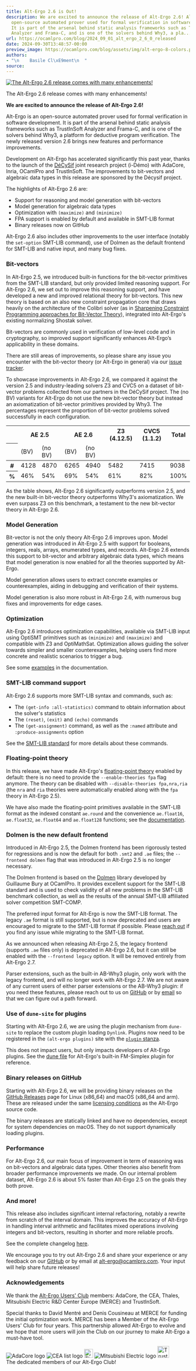 ```yaml
---
title: Alt-Ergo 2.6 is Out!
description: We are excited to announce the release of Alt-Ergo 2.6! Alt-Ergo is an
  open-source automated prover used for formal verification in software development.
  It is part of the arsenal behind static analysis frameworks such as TrustInSoft
  Analyzer and Frama-C, and is one of the solvers behind Why3, a pla...
url: https://ocamlpro.com/blog/2024_09_01_alt_ergo_2_6_0_released
date: 2024-09-30T13:48:57-00:00
preview_image: https://ocamlpro.com/blog/assets/img/alt-ergo-8-colors.png
authors:
- "\n    Basile Cl\xE9ment\n  "
source:
---
```


<p></p>
<p>
</p><div class="figure">
  <p>
    <a href="https://ocamlpro.com/blog/assets/img/alt-ergo-8-colors-blank-bg.png">
      <img src="https://ocamlpro.com/blog/assets/img/alt-ergo-8-colors-blank-bg.png" alt="The Alt-Ergo 2.6 release comes with many enhancements!">
    </a>
    </p><div class="caption">
      The Alt-Ergo 2.6 release comes with many enhancements!
    </div>
  <p></p>
</div>
<p></p>
<p><strong>We are excited to announce the release of Alt-Ergo 2.6!</strong></p>
<p>Alt-Ergo is an open-source automated prover used for formal verification in
software development. It is part of the arsenal behind static analysis
frameworks such as TrustInSoft Analyzer and Frama-C, and is one of the
solvers behind Why3, a platform for deductive program verification. The newly
released version 2.6 brings new features and performance improvements.</p>
<p>Development on Alt-Ergo has accelerated significantly this past year, thanks to
the launch of the <a href="https://decysif.fr/en/">DéCySif</a> joint research project (i-Démo)
with AdaCore, Inria, OCamlPro and TrustInSoft. The improvements to bit-vectors
and algebraic data types in this release are sponsored by the Décysif project.</p>
<p>The highlights of Alt-Ergo 2.6 are:</p>
<ul>
<li>Support for reasoning and model generation with bit-vectors
</li>
<li>Model generation for algebraic data types
</li>
<li>Optimization with <code>(maximize)</code> and <code>(minimize)</code>
</li>
<li>FPA support is enabled by default and available in SMT-LIB format
</li>
<li>Binary releases now on GitHub
</li>
</ul>
<p>Alt-Ergo 2.6 also includes other improvements to the user interface (notably
the <code>set-option</code> SMT-LIB command), use of Dolmen as the default frontend for
SMT-LIB and native input, and many bug fixes.</p>
<h3>Bit-vectors</h3>
<p>In Alt-Ergo 2.5, we introduced built-in functions for the bit-vector
primitives from the SMT-LIB standard, but only provided limited reasoning
support. For Alt-Ergo 2.6, we set out to improve this reasoning support, and
have developed a new and improved relational theory for bit-vectors. This new
theory is based on an also new constraint propagation core that draws heavily
on the architecture of the Colibri solver (as in <a href="https://cea.hal.science/cea-01795779">Sharpening Constraint
Programming approaches for Bit-Vector Theory</a>), integrated into Alt-Ergo's
existing normalizing Shostak solver.</p>
<p>Bit-vectors are commonly used in verification of low-level code and in
cryptography, so improved support significantly enhances Alt-Ergo’s
applicability in these domains.</p>
<p>There are still areas of improvements, so please share any issue you encounter
with the bit-vector theory (or Alt-Ergo in general) via our
<a href="https://github.com/ocamlpro/alt-ergo/issues">issue tracker</a>.</p>
<p>To showcase improvements in Alt-Ergo 2.6, we compared it against the version
2.5 and industry-leading solvers Z3 and CVC5 on a dataset of bit-vector
problems collected from our partners in the DéCySif project. The (no BV)
variants for Alt-Ergo do not use the new bit-vector theory but instead an
axiomatization of bit-vector primitives provided by Why3. The percentages
represent the proportion of bit-vector problems solved successfully in each
configuration.</p>
<table class="table">
  <thead>
    <tr class="table-light text-center">
      <th scope="col"></th>
      <th scope="col" colspan="2">AE 2.5</th>
      <th scope="col" colspan="2">AE 2.6</th>
      <th scope="col">Z3 (4.12.5)</th>
      <th scope="col">CVC5 (1.1.2)</th>
      <th scope="col">Total</th>
    </tr>
    <tr>
      <th scope="row"></th>
      <td>(BV)</td>
      <td>(no BV)</td>
      <td>(BV)</td>
      <td>(no BV)</td>
      <td></td>
      <td></td>
      <td></td>
    </tr>
  </thead>
  <tbody>
    <tr>
      <th scope="row">#</th>
      <td>4128</td>
      <td>4870</td>
      <td>6265</td>
      <td>4940</td>
      <td>5482</td>
      <td>7415</td>
      <td>9038</td>
    </tr>
    <tr>
      <th scope="row">%</th>
      <td>46%</td>
      <td>54%</td>
      <td>69%</td>
      <td>54%</td>
      <td>61%</td>
      <td>82%</td>
      <td>100%</td>
    </tr>
  </tbody>
</table>
<p>As the table shows, Alt-Ergo 2.6 significantly outperforms version 2.5, and the
new built-in bit-vector theory outperforms Why3's axiomatization. We even
surpass Z3 on this benchmark, a testament to the new bit-vector theory in
Alt-Ergo 2.6.</p>
<h3>Model Generation</h3>
<p>Bit-vector is not the only theory Alt-Ergo 2.6 improves upon. Model generation
was introduced in Alt-Ergo 2.5 with support for booleans, integers, reals,
arrays, enumerated types, and records. Alt-Ergo 2.6 extends this support to
bit-vector and arbitrary algebraic data types, which means that model
generation is now enabled for all the theories supported by Alt-Ergo.</p>
<p>Model generation allows users to extract concrete examples or counterexamples,
aiding in debugging and verification of their systems.</p>
<p>Model generation is also more robust in Alt-Ergo 2.6, with numerous bug fixes
and improvements for edge cases.</p>
<h3>Optimization</h3>
<p>Alt-Ergo 2.6 introduces optimization capabilities, available via SMT-LIB input
using OptiSMT primitives such as <code>(minimize)</code> and <code>(maximize)</code> and compatible
with Z3 and OptiMathSat. Optimization allows guiding the solver towards simpler
and smaller counterexamples, helping users find more concrete and realistic
scenarios to trigger a bug.</p>
<p>See some
<a href="https://ocamlpro.github.io/alt-ergo/latest/Optimization.html">examples</a> in the
documentation.</p>
<h3>SMT-LIB command support</h3>
<p>Alt-Ergo 2.6 supports more SMT-LIB syntax and commands, such as:</p>
<ul>
<li>The <code>(get-info :all-statistics)</code> command to obtain information about the
solver's statistics
</li>
<li>The <code>(reset)</code>, <code>(exit)</code> and <code>(echo)</code> commands
</li>
<li>The <code>(get-assignment)</code> command, as well as the <code>:named</code> attribute and
<code>:produce-assignments</code> option
</li>
</ul>
<p>See the <a href="https://smt-lib.org">SMT-LIB standard</a> for more details about these
commands.</p>
<h3>Floating-point theory</h3>
<p>In this release, we have made Alt-Ergo's <a href="https://ocamlpro.github.io/alt-ergo/next/Alt_ergo_native/05_theories.html#floating-point-arithmetic">floating-point
theory</a>
enabled by default: there is no need to provide the <code>--enable-theories fpa</code>
flag anymore.  The theory can be disabled with <code>--disable-theories fpa,nra,ria</code>
(the <code>nra</code> and <code>ria</code> theories were automatically enabled along with the <code>fpa</code>
theory in Alt-Ergo 2.5).</p>
<p>We have also made the floating-point primitives available in the SMT-LIB
format as the indexed constant <code>ae.round</code> and the convenience <code>ae.float16</code>,
<code>ae.float32</code>, <code>ae.float64</code> and <code>ae.float128</code> functions; see the
<a href="https://ocamlpro.github.io/alt-ergo/v2.6.0/SMT-LIB_language/index.html#floating-point-arithmetic">documentation</a>.</p>
<h3>Dolmen is the new default frontend</h3>
<p>Introduced in Alt-Ergo 2.5, the Dolmen frontend has been rigorously tested for
regressions and is now the default for both <code>.smt2</code> and <code>.ae</code> files; the
<code>--frontend dolmen</code> flag that was introduced in Alt-Ergo 2.5 is no longer
necessary.</p>
<p>The Dolmen frontend is based on the <a href="https://github.com/gbury/dolmen">Dolmen</a>
library developed by Guillaume Bury at OCamlPro. It provides excellent support
for the SMT-LIB standard and is used to check validity of all new problems in
the SMT-LIB benchmark collection, as well as the results of the annual SMT-LIB
affiliated solver competition SMT-COMP.</p>
<p>The preferred input format for Alt-Ergo is now the SMT-LIB format. The legacy
<code>.ae</code> format is still supported, but is now deprecated and users are
encouraged to migrate to the SMT-LIB format if possible. Please <a href="mailto:alt-ergo@ocamlpro.com">reach
out</a> if you find any issue while migrating to
the SMT-LIB format.</p>
<p>As we announced when releasing Alt-Ergo 2.5, the legacy frontend (supports
<code>.ae</code> files only) is deprecated in Alt-Ergo 2.6, but it can still be
enabled with the <code>--frontend legacy</code> option. It will be removed entirely from
Alt-Ergo 2.7.</p>
<p>Parser extensions, such as the built-in AB-Why3 plugin, only work with the
legacy frontend, and will no longer work with Alt-Ergo 2.7. We are not
aware of any current users of either parser extensions or the AB-Why3 plugin:
if you need these features, please reach out to us on
<a href="https://github.com/ocamlpro/alt-ergo/issues">GitHub</a> or by
<a href="mailto:alt-ergo@ocamlpro.com">email</a> so that we can figure out a path
forward.</p>
<h3>Use of <code>dune-site</code> for plugins</h3>
<p>Starting with Alt-Ergo 2.6, we are using the plugin mechanism from
<code>dune-site</code> to replace the custom plugin loading <code>Dynlink</code>. Plugins now need
to be registered in the <code>(alt-ergo plugins)</code> site with the
<a href="https://dune.readthedocs.io/en/stable/reference/dune/plugin.html"><code>plugin</code> stanza</a>.</p>
<p>This does not impact users, but only impacts developers of Alt-Ergo plugins. See the
<a href="https://github.com/OCamlPro/alt-ergo/blob/next/src/plugins/fm-simplex/dune">dune file</a>
for Alt-Ergo's built-in FM-Simplex plugin for reference.</p>
<h3>Binary releases on GitHub</h3>
<p>Starting with Alt-Ergo 2.6, we will be providing binary releases on the
<a href="https://github.com/ocamlpro/alt-ergo/releases">GitHub Releases</a> page for
Linux (x86_64) and macOS (x86_64 and arm). These are released under the
same <a href="https://ocamlpro.github.io/alt-ergo/latest/About/licenses/index.html">licensing conditions</a> as the Alt-Ergo source code.</p>
<p>The binary releases are statically linked and have no dependencies, except
for system dependencies on macOS. They do not support dynamically loading
plugins.</p>
<h3>Performance</h3>
<p>For Alt-Ergo 2.6, our main focus of improvement in term of reasoning was on
bit-vectors and algebraic data types. Other theories also benefit from
broader performance improvements we made. On our internal
problem dataset, Alt-Ergo 2.6 is about 5% faster than Alt-Ergo 2.5 on the goals
they both prove.</p>
<h3>And more!</h3>
<p>This release also includes significant internal refactoring, notably
a rewrite from scratch of the interval domain. This improves the
accuracy of Alt-Ergo in handling interval arithmetic and facilitates mixed
operations involving integers and bit-vectors, resulting in shorter and more
reliable proofs.</p>
<p>See the complete changelog
<a href="https://ocamlpro.github.io/alt-ergo/v2.6.0/About/changes.html">here</a>.</p>
<p>We encourage you to try out Alt-Ergo 2.6 and share your experience or any
feedback on our <a href="https://github.com/OCamlPro/Alt-Ergo">GitHub</a> or by email at
<a href="mailto:alt-ergo@ocamlpro.com">alt-ergo@ocamlpro.com</a>. Your input will help
share future releases!</p>
<h3>Acknowledgements</h3>
<p>We thank the <a href="https://alt-ergo.ocamlpro.com/#club">Alt-Ergo Users' Club</a> members: AdaCore, the CEA, Thales,
Mitsubishi Electric R&amp;D Center Europe (MERCE) and TrustInSoft.</p>
<p>Special thanks to David Mentré and Denis Cousineau at MERCE for funding the
initial optimization work.  MERCE has been a Member of the Alt-Ergo Users'
Club for four years.  This partnership allowed Alt-Ergo to evolve and we hope
that more users will join the Club on our journey to make Alt-Ergo a must-have
tool.</p>
<div class="figure">
  <div class="card-light blog-logos">
    <img src="https://ocamlpro.com/assets/img/logo_adacore.svg" alt="AdaCore logo">
    <img src="https://ocamlpro.com/blog/assets/img/cealist.png" alt="CEA list logo">
    <img src="https://ocamlpro.com/assets/img/logo_thales.svg" alt="Thales logo" style="height: 24px;">
    <img src="https://ocamlpro.com/assets/img/logo_merce.png" alt="Mitsubishi Electric logo">
    <img src="https://ocamlpro.com/assets/img/logo_trustinsoft.svg" alt="TrustInSoft logo" style="height: 32px;">
  </div>
  <div class="caption">The dedicated members of our Alt-Ergo Club!</div>
</div>

